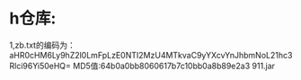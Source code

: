 # h仓库:
1,zb.txt的编码为：aHR0cHM6Ly9hZ2l0LmFpLzE0NTI2MzU4MTkvaC9yYXcvYnJhbmNoL21hc3Rlci96Yi50eHQ=
MD5值:64b0a0bb8060617b7c10bb0a8b89e2a3  911.jar

